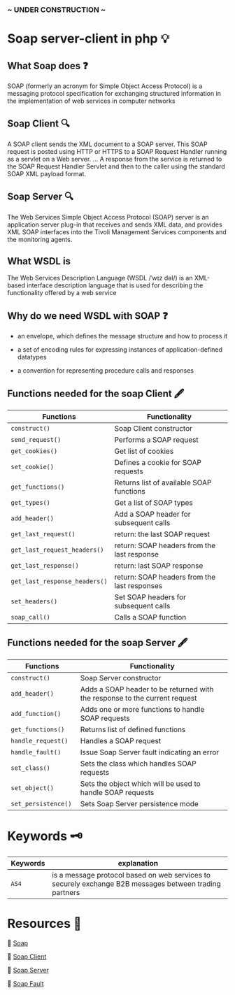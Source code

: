 ### ~ UNDER CONSTRUCTION ~  

# Soap server-client in php :bulb:

##  What Soap does :question:

SOAP (formerly an acronym for Simple Object Access Protocol) is a messaging protocol specification for exchanging structured information in the implementation of web services in computer networks

## Soap Client :mag:

A SOAP client sends the XML document to a SOAP server. This SOAP request is posted using HTTP or HTTPS to a SOAP Request Handler running as a servlet on a Web server. ... A response from the service is returned to the SOAP Request Handler Servlet and then to the caller using the standard SOAP XML payload format.

## Soap Server :mag:

The Web Services Simple Object Access Protocol (SOAP) server is an application server plug-in that receives and sends XML data, and provides XML SOAP interfaces into the Tivoli Management Services components and the monitoring agents.

## What WSDL is 

The Web Services Description Language (WSDL /ˈwɪz dəl/) is an XML-based interface description language that is used for describing the functionality offered by a web service

## Why do we need WSDL with SOAP :question:

- an envelope, which defines the message structure and how to process it

- a set of encoding rules for expressing instances of application-defined datatypes

- a convention for representing procedure calls and responses

## Functions needed for the soap Client :fountain_pen:

| Functions | Functionality |
| --- | --- |
| `construct()`| Soap Client constructor |
| `send_request()` |  Performs a SOAP request|
| `get_cookies()` | Get list of cookies |
| `set_cookie()` | Defines a cookie for SOAP requests |
| `get_functions()` | Returns list of available SOAP functions |
| `get_types()` | Get a list of SOAP types |
| `add_header()` | Add a SOAP header for subsequent calls |
| `get_last_request()` |  return: the last SOAP request |
| `get_last_request_headers()` | return: SOAP headers from the last response |
| `get_last_response()` | return: last SOAP response |
| `get_last_response_headers()` | return: SOAP headers from the last responses |
| `set_headers()` | Set SOAP headers for subsequent calls |
| `soap_call()` | Calls a SOAP function |


## Functions needed for the soap Server :fountain_pen:

| Functions | Functionality |
| --- | --- |
| `construct()` | Soap Server constructor  |
| `add_header()`| Adds a SOAP header to be returned with the response to the current request |
| `add_function()` |  Adds one or more functions to handle SOAP requests|
| `get_functions()` | Returns list of defined functions |
| `handle_request()` | Handles a SOAP request |
| `handle_fault()` | Issue Soap Server fault indicating an error |
| `set_class()` | Sets the class which handles SOAP requests |
| `set_object()` | Sets the object which will be used to handle SOAP requests |
| `set_persistence() ` | Sets Soap Server persistence mode |

# Keywords :old_key:

| Keywords | explanation |
| --- | --- |
| `AS4`| is a message protocol based on web services to securely exchange B2B messages between trading partners|


# Resources :scroll:

:link: [Soap](https://www.php.net/manual/en/book.soap.php)

:link: [Soap Client](https://www.php.net/manual/en/class.soapclient.php)

:link: [Soap Server](https://www.php.net/manual/en/class.soapserver.php)

:link: [Soap Fault](https://www.php.net/manual/en/class.soapfault.php)

